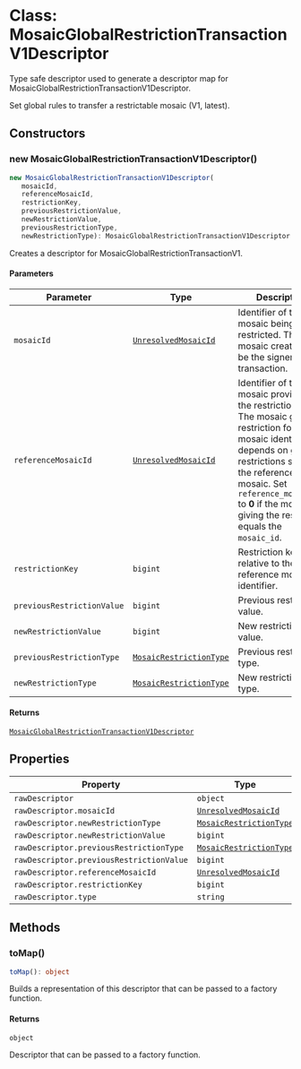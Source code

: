 # Class: MosaicGlobalRestrictionTransactionV1Descriptor

Type safe descriptor used to generate a descriptor map for MosaicGlobalRestrictionTransactionV1Descriptor.

Set global rules to transfer a restrictable mosaic (V1, latest).

## Constructors

### new MosaicGlobalRestrictionTransactionV1Descriptor()

```ts
new MosaicGlobalRestrictionTransactionV1Descriptor(
   mosaicId, 
   referenceMosaicId, 
   restrictionKey, 
   previousRestrictionValue, 
   newRestrictionValue, 
   previousRestrictionType, 
   newRestrictionType): MosaicGlobalRestrictionTransactionV1Descriptor
```

Creates a descriptor for MosaicGlobalRestrictionTransactionV1.

#### Parameters

| Parameter | Type | Description |
| ------ | ------ | ------ |
| `mosaicId` | [`UnresolvedMosaicId`](../../models/classes/UnresolvedMosaicId.md) | Identifier of the mosaic being restricted. The mosaic creator must be the signer of the transaction. |
| `referenceMosaicId` | [`UnresolvedMosaicId`](../../models/classes/UnresolvedMosaicId.md) | Identifier of the mosaic providing the restriction key. The mosaic global restriction for the mosaic identifier depends on global restrictions set on the reference mosaic. Set `reference_mosaic_id` to **0** if the mosaic giving the restriction equals the `mosaic_id`. |
| `restrictionKey` | `bigint` | Restriction key relative to the reference mosaic identifier. |
| `previousRestrictionValue` | `bigint` | Previous restriction value. |
| `newRestrictionValue` | `bigint` | New restriction value. |
| `previousRestrictionType` | [`MosaicRestrictionType`](../../models/classes/MosaicRestrictionType.md) | Previous restriction type. |
| `newRestrictionType` | [`MosaicRestrictionType`](../../models/classes/MosaicRestrictionType.md) | New restriction type. |

#### Returns

[`MosaicGlobalRestrictionTransactionV1Descriptor`](MosaicGlobalRestrictionTransactionV1Descriptor.md)

## Properties

| Property | Type |
| ------ | ------ |
| <a id="rawdescriptor"></a> `rawDescriptor` | `object` |
| `rawDescriptor.mosaicId` | [`UnresolvedMosaicId`](../../models/classes/UnresolvedMosaicId.md) |
| `rawDescriptor.newRestrictionType` | [`MosaicRestrictionType`](../../models/classes/MosaicRestrictionType.md) |
| `rawDescriptor.newRestrictionValue` | `bigint` |
| `rawDescriptor.previousRestrictionType` | [`MosaicRestrictionType`](../../models/classes/MosaicRestrictionType.md) |
| `rawDescriptor.previousRestrictionValue` | `bigint` |
| `rawDescriptor.referenceMosaicId` | [`UnresolvedMosaicId`](../../models/classes/UnresolvedMosaicId.md) |
| `rawDescriptor.restrictionKey` | `bigint` |
| `rawDescriptor.type` | `string` |

## Methods

### toMap()

```ts
toMap(): object
```

Builds a representation of this descriptor that can be passed to a factory function.

#### Returns

`object`

Descriptor that can be passed to a factory function.

